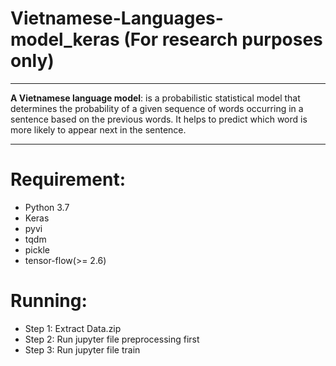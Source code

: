 # Vietnamese-Languages-model_keras (For research purposes only)
---

**A Vietnamese language model**: is a probabilistic statistical model that determines the probability of a given sequence of words occurring in a sentence based on the previous words. It helps to predict which word is more likely to appear next in the sentence.

---
# Requirement:
- Python 3.7
- Keras
- pyvi
- tqdm
- pickle
- tensor-flow(>= 2.6)

# Running:
- Step 1: Extract Data.zip
- Step 2: Run jupyter file preprocessing first
- Step 3: Run jupyter file train
